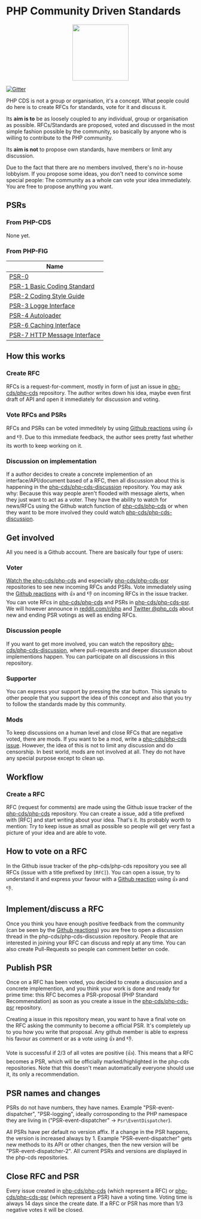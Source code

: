 # PHP Community Driven Standards

<p align="center">
<img src="https://avatars3.githubusercontent.com/u/19323243?v=3&s=300" width="150" />
</p>

[![Gitter](https://badges.gitter.im/php-cds/php-cds.svg)](https://gitter.im/php-cds/php-cds?utm_source=badge&utm_medium=badge&utm_campaign=pr-badge)

PHP CDS is not a group or organisation, it's a concept. What people could do here is to create RFCs for standards,
vote for it and discuss it.

Its **aim is to** be as loosely coupled to any individual, group or organisation as possible.
RFCs/Standards are proposed, voted and discussed in the most simple fashion possible by the community,
so basically by anyone who is willing to contribute to the PHP community.

Its **aim is not** to propose own standards, have members or limit any discussion.

Due to the fact that there are no members involved, there's no in-house lobbyism. If you propose some ideas, you don't need
to convince some special people: The community as a whole can vote your idea immediately. You are free to propose anything you want.

## PSRs

### From PHP-CDS

None yet.

### From PHP-FIG

|  Name|
|------|
| [PSR-0](https://github.com/php-fig/fig-standards/blob/master/accepted/PSR-0.md)
| [PSR-1 Basic Coding Standard](https://github.com/php-fig/fig-standards/blob/master/accepted/PSR-1-basic-coding-standard.md)
| [PSR-2 Coding Style Guide](https://github.com/php-fig/fig-standards/blob/master/accepted/PSR-2-coding-style-guide.md)
| [PSR-3 Logge Interface](https://github.com/php-fig/fig-standards/blob/master/accepted/PSR-3-logger-interface.md)
| [PSR-4 Autoloader](https://github.com/php-fig/fig-standards/blob/master/accepted/PSR-4-autoloader.md)
| [PSR-6 Caching Interface](https://github.com/php-fig/fig-standards/blob/master/accepted/PSR-4-autoloader.md)
| [PSR-7 HTTP Message Interface](https://github.com/php-fig/fig-standards/blob/master/accepted/PSR-4-autoloader.md)


## How this works

### Create RFC

RFCs is a request-for-comment, mostly in form of just an issue in [php-cds/php-cds](https://github.com/php-cds/php-cds/issues/new) repository.
The author writes down his idea, maybe even first draft of API and open it immediately for discussion and voting.

### Vote RFCs and PSRs

RFCs and PSRs can be voted immeditely by using [Github reactions](https://github.com/blog/2119-add-reactions-to-pull-requests-issues-and-comments)
using :+1: and :-1:. Due to this immediate feedback, the author sees pretty fast whether its worth to keep working on it.

### Discussion on implementation

If a author decides to create a concrete implemention of an interface/API/document based of a RFC,
then all discussion about this is happening in the  [php-cds/php-cds-discussion](https://github.com/php-cds/php-cds-discussion) repository.
You may ask why: Because this way people aren't flooded with
message alerts, when they just want to act as a voter. They have the ability to watch for news/RFCs using the Github watch
function of [php-cds/php-cds](https://github.com/php-cds/php-cds) or when they want to be more involved they could watch [php-cds/php-cds-discussion](https://github.com/php-cds/php-cds-discussion).

## Get involved

All you need is a Github account. There are basically four type of users:

### Voter

[Watch the php-cds/php-cds](https://github.com/php-cds/php-cds/watchers) and especially [php-cds/php-cds-psr](https://github.com/php-cds/php-cds-psr) repositories to see new incoming RFCs andd PSRs. Vote immediately using the [Github reactions](https://github.com/blog/2119-add-reactions-to-pull-requests-issues-and-comments)
with :+1: and :-1: on incoming RFCs in the issue tracker.
You can vote RFcs in [php-cds/php-cds](https://github.com/php-cds/php-cds) and PSRs in [php-cds/php-cds-psr](https://github.com/php-cds/php-cds-psr). We will however announce in [reddit.com/r/php](https://www.reddit.com/r/PHP/) and [Twitter @php_cds](https://twitter.com/php_cds) about new and ending PSR votings as well as ending RFCs.

### Discussion people

If you want to get more involved, you can watch the repository [php-cds/php-cds-discussion](https://github.com/php-cds/php-cds-discussion), where pull-requests and deeper
discussion about implementions happen. You can participate on all discussions in this repository.

### Supporter

You can express your support by pressing the star button. This signals to other people that you support the idea
of this concept and also that you try to follow the standards made by this community.

### Mods

To keep discussions on a human level and close RFCs that are negative voted, there are mods. If you want to be a mod, write a [php-cds/php-cds issue](https://github.com/php-cds/php-cds/issues).
However, the idea of this is not to limit any discussion and do censorship. In best world, mods are not involved at all. They do not have any special
purpose except to clean up.

## Workflow

### Create a RFC

RFC (request for comments) are made using the Github issue tracker of the [php-cds/php-cds](https://github.com/php-cds/php-cds/issues) repository. You can create a issue, add a title prefixed with [RFC] and
start writing about your idea. That's it. Its probably worth to mention: Try to keep issue as small as possible so people will
get very fast a picture of your idea and are able to vote.

## How to vote on a RFC

In the Github issue tracker of the php-cds/php-cds repository you see all RFCs (issue with a title prefixed by `[RFC]`).
You can open a issue, try to understand it and express your favour with a [Github reaction](https://github.com/blog/2119-add-reactions-to-pull-requests-issues-and-comments)
using :+1: and :-1:.

## Implement/discuss a RFC

Once you think you have enough positive feedback from the community (can be seen by the [Github reactions](https://github.com/blog/2119-add-reactions-to-pull-requests-issues-and-comments))
you are free to open a discussion thread in the php-cds/php-cds-discussion repository. People that are interested in joining
your RFC can discuss and reply at any time. You can also create Pull-Requests so people can comment better on code.

## Publish PSR

Once on a RFC has been voted, you decided to create a discussion and a concrete implemention, and you think your work is
done and ready for prime time: this RFC becomes a PSR-proposal (PHP Standard Recommendation) as soon as you create a issue in the
[php-cds/php-cds-psr](https://github.com/php-cds/php-cds-psr) repository.

Creating a issue in this repository mean, you want to have a final vote on the RFC asking the community
to become a official PSR.
It's completely up to you how you write that proposal. Any github member is able to express his favour as comment or as a vote using :+1: and :-1:.

Vote is successful if 2/3 of all votes are positive (:+1:). This means that a RFC becomes a PSR, which will be officially
marked/highlighted in the php-cds repositories. Note that this doesn't mean automatically everyone should use it, its only
a recommendation.

## PSR names and changes

PSRs do not have numbers, they have names. Example "PSR-event-dispatcher", "PSR-logging", ideally corrosponding to the PHP
namespace they are living in ("PSR-event-dispatcher" -> `Psr\EventDispatcher`).

All PSRs have per default no version affix. If a change in the PSR happens, the version is increased always by 1.
Example "PSR-event-dispatcher" gets new methods to its API or other changes, then the new version will be "PSR-event-dispatcher-2".
All current PSRs and versions are displayed in the php-cds repositories.

## Close RFC and PSR

Every issue created in [php-cds/php-cds](https://github.com/php-cds/php-cds) (which represent a RFC) or [php-cds/php-cds-psr](https://github.com/php-cds/php-cds-psr) (which represent a PSR) have a voting time. Voting time is always 14 days since the create date. If a RFC or PSR has more than 1/3 negative votes it will be closed.








